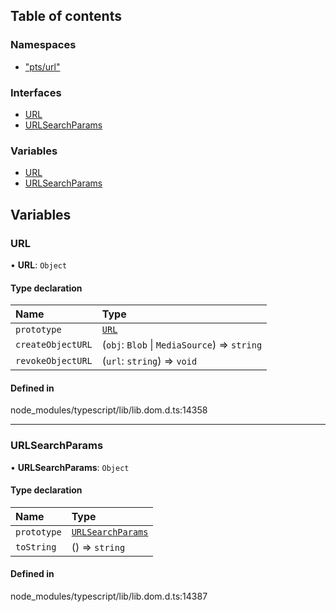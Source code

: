 ## Table of contents

### Namespaces

- [&quot;pts/url&quot;](url._pts_url_.md)

### Interfaces

- [URL](../interfaces/url.URL.md)
- [URLSearchParams](../interfaces/url.URLSearchParams.md)

### Variables

- [URL](#url)
- [URLSearchParams](#urlsearchparams)

## Variables

<span id="url"></span>

### URL

• **URL**: `Object`

#### Type declaration

| Name | Type |
| :------ | :------ |
| `prototype` | [`URL`](url.md#url) |
| `createObjectURL` | (`obj`: `Blob` \| `MediaSource`) => `string` |
| `revokeObjectURL` | (`url`: `string`) => `void` |

#### Defined in

node_modules/typescript/lib/lib.dom.d.ts:14358

___

<span id="URLSearchParams"></span>

### URLSearchParams

• **URLSearchParams**: `Object`

#### Type declaration

| Name | Type |
| :------ | :------ |
| `prototype` | [`URLSearchParams`](url.md#urlsearchparams) |
| `toString` | () => `string` |

#### Defined in

node_modules/typescript/lib/lib.dom.d.ts:14387

